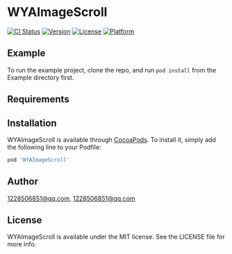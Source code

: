 # WYAImageScroll

[![CI Status](https://img.shields.io/travis/1228506851@qq.com/WYAImageScroll.svg?style=flat)](https://travis-ci.org/1228506851@qq.com/WYAImageScroll)
[![Version](https://img.shields.io/cocoapods/v/WYAImageScroll.svg?style=flat)](https://cocoapods.org/pods/WYAImageScroll)
[![License](https://img.shields.io/cocoapods/l/WYAImageScroll.svg?style=flat)](https://cocoapods.org/pods/WYAImageScroll)
[![Platform](https://img.shields.io/cocoapods/p/WYAImageScroll.svg?style=flat)](https://cocoapods.org/pods/WYAImageScroll)

## Example

To run the example project, clone the repo, and run `pod install` from the Example directory first.

## Requirements

## Installation

WYAImageScroll is available through [CocoaPods](https://cocoapods.org). To install
it, simply add the following line to your Podfile:

```ruby
pod 'WYAImageScroll'
```

## Author

1228506851@qq.com, 1228506851@qq.com

## License

WYAImageScroll is available under the MIT license. See the LICENSE file for more info.
